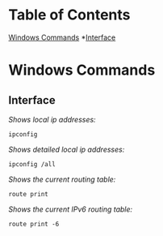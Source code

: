 # Table of Contents

[Windows Commands](#windows-commands)
*[Interface](##Interface)

# Windows Commands
## Interface
_Shows local ip addresses:_
```cisco
ipconfig
```

_Shows detailed local ip addresses:_
```cisco
ipconfig /all
```

_Shows the current routing table:_
```cisco
route print
```

_Shows the current IPv6 routing table:_
```cisco
route print -6
```